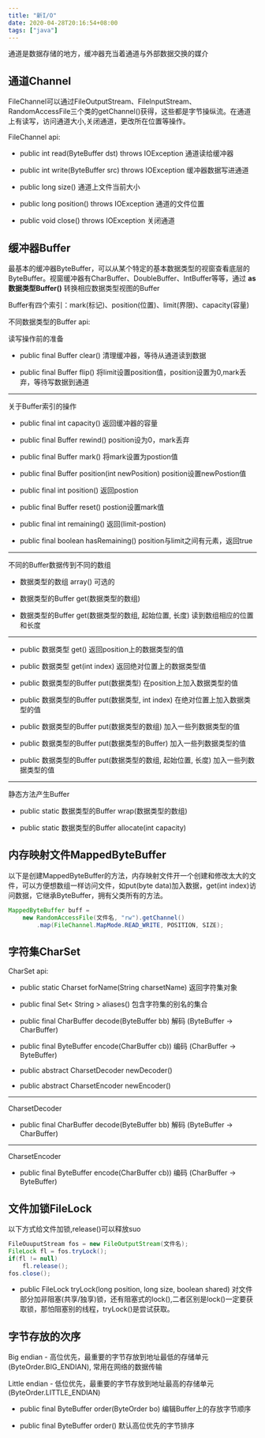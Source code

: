 ```yaml
---
title: "新I/O"
date: 2020-04-28T20:16:54+08:00
tags: ["java"]
---
```


通道是数据存储的地方，缓冲器充当着通道与外部数据交换的媒介

## 通道Channel

FileChannel可以通过FileOutputStream、FileInputStream、RandomAccessFile三个类的getChannel()获得，这些都是字节操纵流。在通道上有读写，访问通道大小,关闭通道，更改所在位置等操作。

FileChannel api:

- public  int read(ByteBuffer dst) throws IOException 通道读给缓冲器

- public  int write(ByteBuffer src) throws IOException 缓冲器数据写进通道

- public  long size() 通道上文件当前大小

- public  long position() throws IOException  通道的文件位置

- public void close() throws IOException 关闭通道

## 缓冲器Buffer

最基本的缓冲器ByteBuffer，可以从某个特定的基本数据类型的视窗查看底层的ByteBuffer。视窗缓冲器有CharBuffer、DoubleBuffer、IntBuffer等等，通过 **as数据类型Buffer()** 转换相应数据类型视图的Buffer

Buffer有四个索引：mark(标记)、position(位置)、limit(界限)、capacity(容量)

不同数据类型的Buffer api:

读写操作前的准备

- public final Buffer clear() 清理缓冲器，等待从通道读到数据

- public final Buffer flip() 将limit设置position值，position设置为0,mark丢弃，等待写数据到通道

---
关于Buffer索引的操作

- public final int capacity() 返回缓冲器的容量

- public final Buffer rewind() position设为0，mark丢弃

- public final Buffer mark() 将mark设置为postion值

- public final Buffer position(int newPosition) position设置newPostion值

- public final int position() 返回postion

- public final Buffer reset() postion设置mark值

- public final int remaining() 返回(limit-postion)

- public final boolean hasRemaining() position与limit之间有元素，返回true

---
不同的Buffer数据传到不同的数组

- 数据类型的数组 array() 可选的

- 数据类型的Buffer get(数据类型的数组)

- 数据类型的Buffer get(数据类型的数组, 起始位置, 长度) 读到数组相应的位置和长度

---

- public  数据类型 get() 返回position上的数据类型的值

- public  数据类型 get(int index) 返回绝对位置上的数据类型值

- public  数据类型的Buffer put(数据类型) 在position上加入数据类型的值

- public  数据类型的Buffer put(数据类型, int index) 在绝对位置上加入数据类型的值

- public  数据类型的Buffer put(数据类型的数组) 加入一些列数据类型的值

- public  数据类型的Buffer put(数据类型的Buffer) 加入一些列数据类型的值

- public  数据类型的Buffer put(数据类型的数组, 起始位置, 长度) 加入一些列数据类型的值

---
静态方法产生Buffer

- public static 数据类型的Buffer wrap(数据类型的数组)

- public static 数据类型的Buffer allocate(int capacity)

## 内存映射文件MappedByteBuffer

以下是创建MappedByteBuffer的方法，内存映射文件开一个创建和修改太大的文件，可以方便想数组一样访问文件，如put(byte data)加入数据，get(int index)访问数据，它继承ByteBuffer，拥有父类所有的方法。

```java
MappedByteBuffer buff =
    new RandomAccessFile(文件名, "rw").getChannel()
        .map(FileChannel.MapMode.READ_WRITE, POSITION, SIZE);
```

## 字符集CharSet

CharSet api:

- public static Charset forName(String charsetName) 返回字符集对象

- public final Set< String > aliases() 包含字符集的别名的集合

- public final CharBuffer decode(ByteBuffer bb) 解码 (ByteBuffer -> CharBuffer)

- public final ByteBuffer encode(CharBuffer cb)) 编码 (CharBuffer -> ByteBuffer)

- public abstract CharsetDecoder newDecoder()

- public abstract CharsetEncoder newEncoder()

---
CharsetDecoder

- public final CharBuffer decode(ByteBuffer bb) 解码 (ByteBuffer -> CharBuffer)

---
CharsetEncoder

- public final ByteBuffer encode(CharBuffer cb)) 编码 (CharBuffer -> ByteBuffer)

## 文件加锁FileLock

以下方式给文件加锁,release()可以释放suo

```java
FileOuuputStream fos = new FileOutputStream(文件名);
FileLock fl = fos.tryLock();
if(fl != null)
    fl.release();
fos.close();
```

- public FileLock tryLock(long position, long size, boolean shared) 对文件部分加非阻塞(共享/独享)锁，还有阻塞式的lock(),二者区别是lock()一定要获取锁，那怕阻塞别的线程，tryLock()是尝试获取。

## 字节存放的次序

Big endian - 高位优先，最重要的字节存放到地址最低的存储单元(ByteOrder.BIG_ENDIAN), 常用在网络的数据传输

Little endian - 低位优先，最重要的字节存放到地址最高的存储单元(ByteOrder.LITTLE_ENDIAN)

- public final ByteBuffer order(ByteOrder bo) 编辑Buffer上的存放字节顺序

- public final ByteBuffer order() 默认高位优先的字节排序
